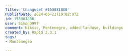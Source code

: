 ```yaml
---
Title: 'Changeset #153081886'
PublishDate: 2024-06-23T19:02:07Z
id: 153081886
user: Simon0997
comment: Niksic, Montenegro, added landuse, buildings
created_by: Rapid 2.3.1
tags:
- Montenegro

---
```

